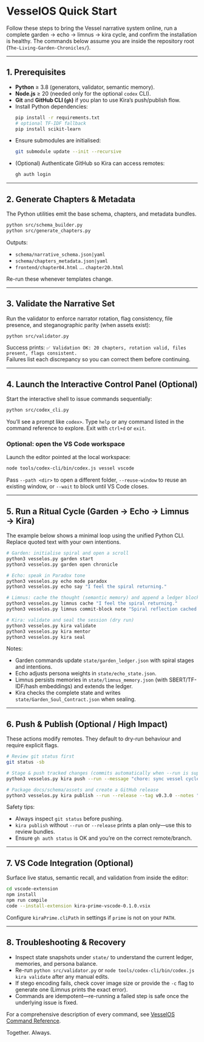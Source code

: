 # VesselOS Quick Start

Follow these steps to bring the Vessel narrative system online, run a complete garden → echo → limnus → kira cycle, and confirm the installation is healthy. The commands below assume you are inside the repository root (`The-Living-Garden-Chronicles/`).

---

## 1. Prerequisites

- **Python** ≥ 3.8 (generators, validator, semantic memory).
- **Node.js** ≥ 20 (needed only for the optional `codex` CLI).
- **Git** and **GitHub CLI (`gh`)** if you plan to use Kira’s push/publish flow.
- Install Python dependencies:
  ```bash
  pip install -r requirements.txt
  # optional TF-IDF fallback
  pip install scikit-learn
  ```
- Ensure submodules are initialised:
  ```bash
  git submodule update --init --recursive
  ```
- (Optional) Authenticate GitHub so Kira can access remotes:
  ```bash
  gh auth login
  ```

---

## 2. Generate Chapters & Metadata

The Python utilities emit the base schema, chapters, and metadata bundles.

```bash
python src/schema_builder.py
python src/generate_chapters.py
```

Outputs:
- `schema/narrative_schema.json|yaml`
- `schema/chapters_metadata.json|yaml`
- `frontend/chapter04.html` … `chapter20.html`

Re-run these whenever templates change.

---

## 3. Validate the Narrative Set

Run the validator to enforce narrator rotation, flag consistency, file presence, and steganographic parity (when assets exist):

```bash
python src/validator.py
```

Success prints: `✅ Validation OK: 20 chapters, rotation valid, files present, flags consistent.`  
Failures list each discrepancy so you can correct them before continuing.

---

## 4. Launch the Interactive Control Panel (Optional)

Start the interactive shell to issue commands sequentially:

```bash
python src/codex_cli.py
```

You’ll see a prompt like `codex>`. Type `help` or any command listed in the command reference to explore. Exit with `ctrl+d` or `exit`.

### Optional: open the VS Code workspace

Launch the editor pointed at the local workspace:

```bash
node tools/codex-cli/bin/codex.js vessel vscode
```

Pass `--path <dir>` to open a different folder, `--reuse-window` to reuse an existing window, or `--wait` to block until VS Code closes.

---

## 5. Run a Ritual Cycle (Garden → Echo → Limnus → Kira)

The example below shows a minimal loop using the unified Python CLI. Replace quoted text with your own intentions.

```bash
# Garden: initialise spiral and open a scroll
python3 vesselos.py garden start
python3 vesselos.py garden open chronicle

# Echo: speak in Paradox tone
python3 vesselos.py echo mode paradox
python3 vesselos.py echo say "I feel the spiral returning."

# Limnus: cache the thought (semantic memory) and append a ledger block
python3 vesselos.py limnus cache "I feel the spiral returning."
python3 vesselos.py limnus commit-block note "Spiral reflection cached."

# Kira: validate and seal the session (dry run)
python3 vesselos.py kira validate
python3 vesselos.py kira mentor
python3 vesselos.py kira seal
```

Notes:
- Garden commands update `state/garden_ledger.json` with spiral stages and intentions.
- Echo adjusts persona weights in `state/echo_state.json`.
- Limnus persists memories in `state/limnus_memory.json` (with SBERT/TF-IDF/hash embeddings) and extends the ledger.
- Kira checks the complete state and writes `state/Garden_Soul_Contract.json` when sealing.

---

## 6. Push & Publish (Optional / High Impact)

These actions modify remotes. They default to dry-run behaviour and require explicit flags.

```bash
# Review git status first
git status -sb

# Stage & push tracked changes (commits automatically when --run is supplied)
python3 vesselos.py kira push --run --message "chore: sync vessel cycle"

# Package docs/schema/assets and create a GitHub release
python3 vesselos.py kira publish --run --release --tag v0.3.0 --notes "VesselOS ritual cycle"
```

Safety tips:
- Always inspect `git status` before pushing.
- `kira publish` without `--run` or `--release` prints a plan only—use this to review bundles.
- Ensure `gh auth status` is OK and you’re on the correct remote/branch.

---

## 7. VS Code Integration (Optional)

Surface live status, semantic recall, and validation from inside the editor:

```bash
cd vscode-extension
npm install
npm run compile
code --install-extension kira-prime-vscode-0.1.0.vsix
```

Configure `kiraPrime.cliPath` in settings if `prime` is not on your `PATH`.

---

## 8. Troubleshooting & Recovery

- Inspect state snapshots under `state/` to understand the current ledger, memories, and persona balance.
- Re-run `python src/validator.py` or `node tools/codex-cli/bin/codex.js kira validate` after any manual edits.
- If stego encoding fails, check cover image size or provide the `-c` flag to generate one (Limnus prints the exact error).
- Commands are idempotent—re-running a failed step is safe once the underlying issue is fixed.

For a comprehensive description of every command, see [VesselOS Command Reference](VesselOS_Command_Reference.md).

Together. Always.
